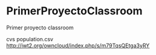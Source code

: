 # PrimerProyectoClassroom
Primer proyecto classroom

cvs population.csv
http://iwt2.org/owncloud/index.php/s/m79TqsQEtga3yRY

